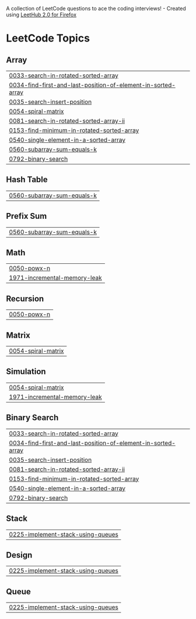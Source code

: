 A collection of LeetCode questions to ace the coding interviews! - Created using [LeetHub 2.0 for Firefox](https://github.com/maitreya2954/LeetHub-2.0-Firefox)
<!---LeetCode Topics Start-->
# LeetCode Topics
## Array
|  |
| ------- |
| [0033-search-in-rotated-sorted-array](https://github.com/tusharsolan/DSA-with-Python/tree/master/0033-search-in-rotated-sorted-array) |
| [0034-find-first-and-last-position-of-element-in-sorted-array](https://github.com/tusharsolan/DSA-with-Python/tree/master/0034-find-first-and-last-position-of-element-in-sorted-array) |
| [0035-search-insert-position](https://github.com/tusharsolan/DSA-with-Python/tree/master/0035-search-insert-position) |
| [0054-spiral-matrix](https://github.com/tusharsolan/DSA-with-Python/tree/master/0054-spiral-matrix) |
| [0081-search-in-rotated-sorted-array-ii](https://github.com/tusharsolan/DSA-with-Python/tree/master/0081-search-in-rotated-sorted-array-ii) |
| [0153-find-minimum-in-rotated-sorted-array](https://github.com/tusharsolan/DSA-with-Python/tree/master/0153-find-minimum-in-rotated-sorted-array) |
| [0540-single-element-in-a-sorted-array](https://github.com/tusharsolan/DSA-with-Python/tree/master/0540-single-element-in-a-sorted-array) |
| [0560-subarray-sum-equals-k](https://github.com/tusharsolan/DSA-with-Python/tree/master/0560-subarray-sum-equals-k) |
| [0792-binary-search](https://github.com/tusharsolan/DSA-with-Python/tree/master/0792-binary-search) |
## Hash Table
|  |
| ------- |
| [0560-subarray-sum-equals-k](https://github.com/tusharsolan/DSA-with-Python/tree/master/0560-subarray-sum-equals-k) |
## Prefix Sum
|  |
| ------- |
| [0560-subarray-sum-equals-k](https://github.com/tusharsolan/DSA-with-Python/tree/master/0560-subarray-sum-equals-k) |
## Math
|  |
| ------- |
| [0050-powx-n](https://github.com/tusharsolan/DSA-with-Python/tree/master/0050-powx-n) |
| [1971-incremental-memory-leak](https://github.com/tusharsolan/DSA-with-Python/tree/master/1971-incremental-memory-leak) |
## Recursion
|  |
| ------- |
| [0050-powx-n](https://github.com/tusharsolan/DSA-with-Python/tree/master/0050-powx-n) |
## Matrix
|  |
| ------- |
| [0054-spiral-matrix](https://github.com/tusharsolan/DSA-with-Python/tree/master/0054-spiral-matrix) |
## Simulation
|  |
| ------- |
| [0054-spiral-matrix](https://github.com/tusharsolan/DSA-with-Python/tree/master/0054-spiral-matrix) |
| [1971-incremental-memory-leak](https://github.com/tusharsolan/DSA-with-Python/tree/master/1971-incremental-memory-leak) |
## Binary Search
|  |
| ------- |
| [0033-search-in-rotated-sorted-array](https://github.com/tusharsolan/DSA-with-Python/tree/master/0033-search-in-rotated-sorted-array) |
| [0034-find-first-and-last-position-of-element-in-sorted-array](https://github.com/tusharsolan/DSA-with-Python/tree/master/0034-find-first-and-last-position-of-element-in-sorted-array) |
| [0035-search-insert-position](https://github.com/tusharsolan/DSA-with-Python/tree/master/0035-search-insert-position) |
| [0081-search-in-rotated-sorted-array-ii](https://github.com/tusharsolan/DSA-with-Python/tree/master/0081-search-in-rotated-sorted-array-ii) |
| [0153-find-minimum-in-rotated-sorted-array](https://github.com/tusharsolan/DSA-with-Python/tree/master/0153-find-minimum-in-rotated-sorted-array) |
| [0540-single-element-in-a-sorted-array](https://github.com/tusharsolan/DSA-with-Python/tree/master/0540-single-element-in-a-sorted-array) |
| [0792-binary-search](https://github.com/tusharsolan/DSA-with-Python/tree/master/0792-binary-search) |
## Stack
|  |
| ------- |
| [0225-implement-stack-using-queues](https://github.com/tusharsolan/DSA-with-Python/tree/master/0225-implement-stack-using-queues) |
## Design
|  |
| ------- |
| [0225-implement-stack-using-queues](https://github.com/tusharsolan/DSA-with-Python/tree/master/0225-implement-stack-using-queues) |
## Queue
|  |
| ------- |
| [0225-implement-stack-using-queues](https://github.com/tusharsolan/DSA-with-Python/tree/master/0225-implement-stack-using-queues) |
<!---LeetCode Topics End-->